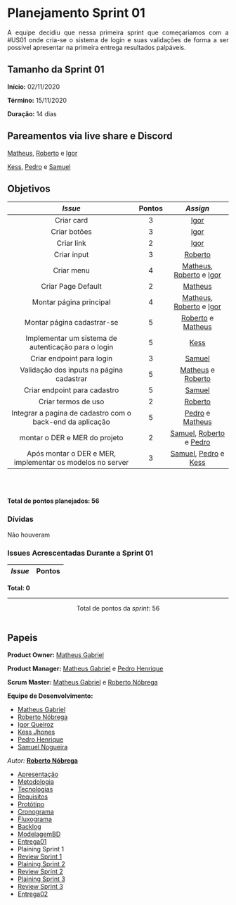 # Planejamento Sprint 01

<p align="justify">
A equipe decidiu que nessa primeira sprint que começariamos com a #US01 onde cria-se o sistema de login e suas validações de forma a ser possível apresentar na primeira entrega resultados palpáveis.
</p>


## Tamanho da Sprint 01      
**Início:** 02/11/2020
   
**Término:** 15/11/2020  

**Duração:** 14 dias   

## Pareamentos via live share e Discord

[Matheus](https://github.com/Matheus73), [Roberto](https://github.com/Sayuck) e [Igor](https://github.com/igorq937) 

[Kess](https://github.com/kessJhones), [Pedro](https://github.com/Pedrok99) e [Samuel](https://github.com/SamuelNoB) 


## Objetivos   

|     _Issue_      |    Pontos   |     *Assign*     |
|:----------------:|:-----------:|:----------------:|
| Criar card|3|[Igor](https://github.com/igorq937)
| Criar botões|3|[Igor](https://github.com/igorq937)
| Criar link|2|[Igor](https://github.com/igorq937)
| Criar input|3|[Roberto](https://github.com/Sayuck)
|Criar menu|4|[Matheus](https://github.com/Matheus73), [Roberto](https://github.com/Sayuck) e [Igor](https://github.com/igorq937) 
| Criar Page Default|2|[Matheus](https://github.com/Matheus73)
| Montar página principal|4|[Matheus](https://github.com/Matheus73), [Roberto](https://github.com/Sayuck) e [Igor](https://github.com/igorq937) 
| Montar página cadastrar-se|5|[Roberto](https://github.com/Sayuck) e [Matheus](https://github.com/Matheus73)
| Implementar um sistema de autenticação para o login|5|[Kess](https://github.com/kessJhones)
| Criar endpoint para login|3|[Samuel](https://github.com/SamuelNoB)
| Validação dos inputs na página cadastrar|5|[Matheus](https://github.com/Matheus73) e [Roberto](https://github.com/Sayuck)
| Criar endpoint para cadastro|5|[Samuel](https://github.com/SamuelNoB)
| Criar termos de uso|2|[Roberto](https://github.com/Sayuck)
|Integrar a pagina de cadastro com o back-end da aplicação|5|[Pedro](https://github.com/Pedrok99) e [Matheus](https://github.com/Matheus73)
|montar o DER e MER do projeto|2|[Samuel](https://github.com/SamuelNoB), [Roberto](https://github.com/Sayuck) e [Pedro](https://github.com/Pedrok99)
|Após montar o DER e MER, implementar os modelos no server|3|[Samuel](https://github.com/SamuelNoB), [Pedro](https://github.com/Pedrok99) e [Kess](https://github.com/kessJhones)



<br/>
<br/>

<b>Total de pontos planejados: 56</b>  

### Dívidas    

Não houveram

### Issues Acrescentadas Durante a Sprint 01

|     _Issue_      |    Pontos   |
|:----------------:|:-----------:|


<b>Total: 0</b> 

***


<div style="text-align: center"> Total de pontos da <i>sprint</i>: 56 </div> <br>


## Papeis


**Product Owner:** [Matheus Gabriel](https://github.com/Matheus73)

**Product Manager:** [Matheus Gabriel](https://github.com/Matheus73) e [Pedro Henrique](https://github.com/Pedrok99)

**Scrum Master:** [Matheus Gabriel](https://github.com/Matheus73) e [Roberto Nóbrega](https://github.com/Sayuck)

**Equipe de Desenvolvimento:** 
- [Matheus Gabriel](https://github.com/Matheus73)
- [Roberto Nóbrega](https://github.com/Sayuck) 
- [Igor Queiroz](https://github.com/igorq937) 
- [Kess Jhones](https://github.com/kessJhones)
- [Pedro Henrique](https://github.com/Pedrok99)
- [Samuel Nogueira](https://github.com/SamuelNoB) 

*Autor:* **[Roberto Nóbrega](https://github.com/Sayuck)**

- [Apresentação](/Apresentacao.MD)
- [Metodologia](/Metodologia.MD)
- [Tecnologias](/Tecnologias.MD)
- [Requisitos](/Requisitos.MD)
- [Protótipo](/Prototipo.MD)
- [Cronograma](/Cronograma.MD)
- [Fluxograma](/Fluxograma.MD)
- [Backlog](/Backlog.MD)
- [ModelagemBD](/DER-DLD.MD)
- [Entrega01](/Entrega01.MD)
- Plaining Sprint 1
- [Review Sprint 1](/Review01.MD)
- [Plaining Sprint 2](/Plaining_Sprint2.MD)
- [Review Sprint 2](/Review02.MD)
- [Plaining Sprint 3](/Plaining_Sprint3.MD)
- [Review Sprint 3](/Review03.MD)
- [Entrega02](/Entrega02.MD)